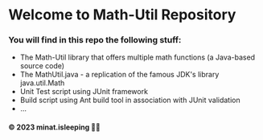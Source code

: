 # Welcome to Math-Util Repository
### You will find in this repo the following stuff:
* The Math-Util library that offers multiple math functions (a Java-based source code) 
* The MathUtil.java - a replication of the famous JDK's library java.util.Math
* Unit Test script using JUnit framework
* Build script using Ant build tool in association with JUnit validation
* …
#### © 2023 minat.isleeping 🥱💤


